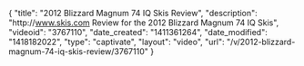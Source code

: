 {
    "title": "2012 Blizzard Magnum 74 IQ Skis Review",
    "description": "http:\/\/www.skis.com Review for the 2012 Blizzard Magnum 74 IQ Skis",
    "videoid": "3767110",
    "date_created": "1411361264",
    "date_modified": "1418182022",
    "type": "captivate",
    "layout": "video",
    "url": "\/v\/2012-blizzard-magnum-74-iq-skis-review\/3767110"
}